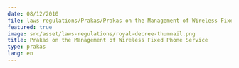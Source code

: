 ```yaml
---
date: 08/12/2010
file: laws-regulations/Prakas/Prakas on the Management of Wireless Fixed Phone Service.pdf
featured: true
image: src/asset/laws-regulations/royal-decree-thumnail.png
title: Prakas on the Management of Wireless Fixed Phone Service
type: prakas
lang: en
---
```

